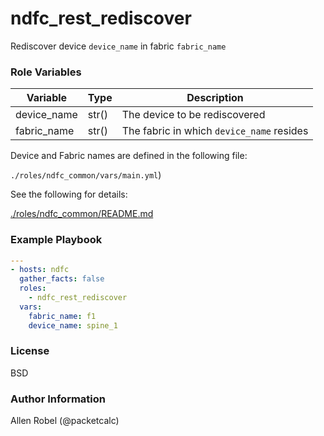 # ndfc_rest_rediscover

Rediscover device ``device_name`` in fabric ``fabric_name``

### Role Variables

Variable        | Type  | Description
----------------|-------|----------------------------------------
device_name     | str() | The device to be rediscovered
fabric_name     | str() | The fabric in which ``device_name`` resides

Device and Fabric names are defined in the following file:

``./roles/ndfc_common/vars/main.yml``)

See the following for details:

[./roles/ndfc_common/README.md](https://github.com/allenrobel/ndfc-roles/tree/master/roles/ndfc_common/README.md)


### Example Playbook

```yaml
---
- hosts: ndfc
  gather_facts: false
  roles:
    - ndfc_rest_rediscover
  vars:
    fabric_name: f1
    device_name: spine_1
```

### License

BSD

### Author Information

Allen Robel (@packetcalc)
